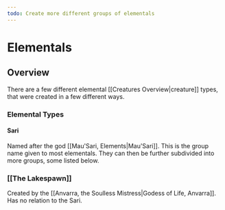 ```yaml
---
todo: Create more different groups of elementals
---
```

# Elementals
## Overview
There are a few different elemental [[Creatures Overview|creature]] types, that were created in a few different ways.
### Elemental Types
#### Sari
Named after the god [[Mau'Sari, Elements|Mau'Sari]]. This is the group name given to most elementals. They can then be further subdivided into more groups, some listed below.
### [[The Lakespawn]]
Created by the [[Anvarra, the Soulless Mistress|Godess of Life, Anvarra]]. Has no relation to the Sari.